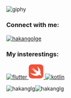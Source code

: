
 ![giphy](https://user-images.githubusercontent.com/58719777/183981754-81a7adac-ee7a-49e1-b2f1-3c5407666429.gif) 

<h3 align="left">Connect with me:</h3>
<p align="left">
<a href="https://linkedin.com/in/hakangolge" target="blank"><img align="center" src="https://raw.githubusercontent.com/rahuldkjain/github-profile-readme-generator/master/src/images/icons/Social/linked-in-alt.svg" alt="hakangolge" height="30" width="40" /></a>

 
<!---   
<a href="https://medium.com/soon" target="blank"><img align="center" src="https://raw.githubusercontent.com/rahuldkjain/github-profile-readme-generator/master/src/images/icons/Social/medium.svg" alt="soon" height="30" width="40" /></a>
 
<a href="https://www.youtube.com/c/soon" target="blank"><img align="center" src="https://raw.githubusercontent.com/rahuldkjain/github-profile-readme-generator/master/src/images/icons/Social/youtube.svg" alt="soon" height="30" width="40" /></a>
</p>
 --->
 
 


 


 
<h3 align="left">My insterestings:</h3>
<p align="left"> 
<a href="https://flutter.dev" target="_blank" rel="noreferrer"> <img src="https://www.vectorlogo.zone/logos/flutterio/flutterio-icon.svg" alt="flutter" width="40" height="40"/> </a> 
<a href="https://developer.apple.com/swift/" target="_blank" rel="noreferrer"> <img src="https://raw.githubusercontent.com/devicons/devicon/master/icons/swift/swift-original.svg" alt="swift" width="40" height="40"/> </a> 
<a href="https://kotlinlang.org" target="_blank" rel="noreferrer"> <img src="https://www.vectorlogo.zone/logos/kotlinlang/kotlinlang-icon.svg" alt="kotlin" width="40" height="40"/> </a> 

<!---   
 <--<a href="https://firebase.google.com/" target="_blank" rel="noreferrer"> <img src="https://www.vectorlogo.zone/logos/firebase/firebase-icon.svg" alt="firebase" width="40" height="40"/> </a> 
<a href="https://hive.apache.org/" target="_blank" rel="noreferrer"> <img src="https://www.vectorlogo.zone/logos/apache_hive/apache_hive-icon.svg" alt="hive" width="40" height="40"/> </a>
<a href="https://postman.com" target="_blank" rel="noreferrer"> <img src="https://www.vectorlogo.zone/logos/getpostman/getpostman-icon.svg" alt="postman" width="40" height="40"/> </a> 
<a href="https://www.figma.com/" target="_blank" rel="noreferrer"> <img src="https://www.vectorlogo.zone/logos/figma/figma-icon.svg" alt="figma" width="40" height="40"/> </a> 
<a href="https://www.sketch.com/" target="_blank" rel="noreferrer"> <img src="https://www.vectorlogo.zone/logos/sketchapp/sketchapp-icon.svg" alt="sketch" width="40" height="40"/> </a>
<a href="https://www.adobe.com/products/xd.html" target="_blank" rel="noreferrer"> <img src="https://cdn.worldvectorlogo.com/logos/adobe-xd.svg" alt="xd" width="40" height="40"/> </a> </p>-->

 
<p><img align="left" src="https://github-readme-stats.vercel.app/api/top-langs?username=hakanglg&show_icons=true&locale=en&layout=compact" alt="hakanglg" /></p>

<p align="left"> <img src="https://komarev.com/ghpvc/?username=hakanglg&label=Profile%20views&color=0e75b6&style=flat" alt="hakanglg" /> </p>


